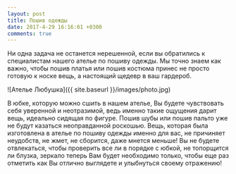 ```yaml
---
layout: post
title: Пошив одежды
date: 2017-4-29 16:16:01 +0300
comments: true
---
```


Ни одна задача не останется нерешенной, если вы обратились к специалистам нашего ателье по пошиву одежды. Мы точно знаем как важно, чтобы пошив платья или пошив костюма принес не просто готовую к носке вещь, а настоящий щедевр в ваш гардероб.

![Ателье Любушка]({{ site.baseurl }}/images/photo.jpg)

В юбке, которую можно сшить в нашем ателье, Вы будете чувствовать себя уверенной и неотразимой, ведь именно такие ощущения дарит вещь, идеально сидящая по фигуре.
Пошив шубы или пошив пальто уже не будут казаться неоправданной роскошью. Вещь, которая была изготовлена в ателье по пошиву одежды именно для вас, не причиняет неудобств, не жмет, не сборится, даже мнется меньше! Вы не будете отвлекаться, чтобы проверить все ли в порядке с юбкой, не топорщится ли блузка, зеркало теперь Вам будет необходимо только, чтобы еще раз отметить как Вы отлично выглядете и улыбнуться своему отражению!